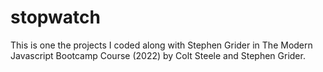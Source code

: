 # stopwatch
This is one the projects I coded along with Stephen Grider in  The Modern Javascript Bootcamp Course (2022) by Colt Steele and Stephen Grider.

